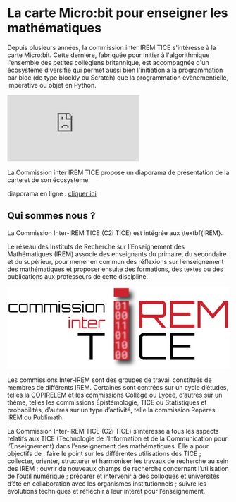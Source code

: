 # La carte Micro:bit pour enseigner les mathématiques

Depuis plusieurs années, la commission inter IREM TICE s'intéresse à la carte Micro:bit. Cette dernière, fabriquée pour initier à l'algorithmique l'ensemble des petites collégiens britannique, est accompagnée d'un écosystème diversifié qui permet aussi bien l'initiation à la programmation par bloc (de type blockly ou Scratch) que la programmation évènementielle, impérative ou objet en Python.

![](https://iremlp.github.io/c2it-diapo-microbit/build/export/index.html#/)

La Commission inter IREM TICE propose un diaporama de présentation de la carte et de son écosystème.

diaporama en ligne : [cliquer ici](./build/export/index.html)


## Qui sommes nous ?


La Commission Inter-IREM TICE (C2i TICE) est intégrée aux \textbf{IREM}.

Le réseau des Instituts de Recherche sur l’Enseignement des Mathématiques (IREM) associe des enseignants du primaire, du secondaire et du supérieur, pour mener en commun des réflexions sur l’enseignement des mathématiques et proposer ensuite des formations, des textes ou des publications aux professeurs de cette discipline.

![](./build/res/logo-c2it.png)

Les commissions Inter-IREM sont des groupes de travail constitués de membres de différents IREM. Certaines sont centrées sur un cycle d’études, telles la COPIRELEM et les commissions Collège ou Lycée, d’autres sur un thème, telles les commissions Épistémologie, TICE ou Statistiques et probabilités, d’autres sur un type d’activité, telle la commission Repères IREM ou Publimath.

La Commission Inter-IREM TICE (C2i TICE) s’intéresse à tous les aspects relatifs aux TICE (Technologie de l’Information et de la Communication pour l’Enseignement) dans l’enseignement des mathématiques.
Elle a pour objectifs de : faire le point sur les différentes utilisations des TICE ; collecter, orienter, structurer et harmoniser les travaux de recherche au sein des IREM ; ouvrir de nouveaux champs de recherche concernant l’utilisation de l’outil numérique ; préparer et intervenir à des colloques et universités d’été en collaboration avec les organismes institutionnels ; suivre les évolutions techniques et réfléchir à leur intérêt pour l’enseignement.